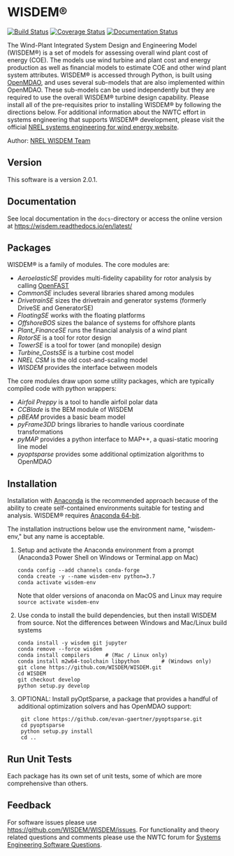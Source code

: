 # WISDEM&reg;

[![Build Status](https://travis-ci.com/WISDEM/WISDEM.svg?branch=develop)](https://travis-ci.com/WISDEM/WISDEM)
[![Coverage Status](https://coveralls.io/repos/github/WISDEM/WISDEM/badge.svg?branch=develop)](https://coveralls.io/github/WISDEM/WISDEM?branch=develop)
[![Documentation Status](https://readthedocs.org/projects/wisdem/badge/?version=latest)](https://wisdem.readthedocs.io/en/latest/?badge=latest)


The Wind-Plant Integrated System Design and Engineering Model (WISDEM&reg;) is a set of models for assessing overall wind plant cost of energy (COE).
The models use wind turbine and plant cost and energy production as well as financial models to estimate COE and other wind plant system attributes.
WISDEM&reg; is accessed through Python, is built using [OpenMDAO](https://openmdao.org/), and uses several sub-models that are also implemented within OpenMDAO.
These sub-models can be used independently but they are required to use the overall WISDEM&reg; turbine design capability.
Please install all of the pre-requisites prior to installing WISDEM&reg; by following the directions below.
For additional information about the NWTC effort in systems engineering that supports WISDEM&reg; development, please visit the official [NREL systems engineering for wind energy website](https://www.nrel.gov/wind/systems-engineering.html).

Author: [NREL WISDEM Team](mailto:systems.engineering@nrel.gov) 


## Version

This software is a version 2.0.1.

## Documentation

See local documentation in the `docs`-directory or access the online version at <https://wisdem.readthedocs.io/en/latest/>

## Packages

WISDEM&reg; is a family of modules.  The core modules are:

* _AeroelasticSE_ provides multi-fidelity capability for rotor analysis by calling [OpenFAST](https://github.com/OpenFAST/openfast)
* _CommonSE_ includes several libraries shared among modules
* _DrivetrainSE_ sizes the drivetrain and generator systems (formerly DriveSE and GeneratorSE)
* _FloatingSE_ works with the floating platforms
* _OffshoreBOS_ sizes the balance of systems for offshore plants
* _Plant_FinanceSE_ runs the financial analysis of a wind plant
* _RotorSE_ is a tool for rotor design
* _TowerSE_ is a tool for tower (and monopile) design
* _Turbine_CostsSE_ is a turbine cost model
* _NREL CSM_ is the old cost-and-scaling model
* _WISDEM_ provides the interface between models

The core modules draw upon some utility packages, which are typically compiled code with python wrappers:

* _Airfoil Preppy_ is a tool to handle airfoil polar data
* _CCBlade_ is the BEM module of WISDEM
* _pBEAM_ provides a basic beam model
* _pyFrame3DD_ brings libraries to handle various coordinate transformations
* _pyMAP_ provides a python interface to MAP++, a quasi-static mooring line model
* _pyoptsparse_ provides some additional optimization algorithms to OpenMDAO


## Installation

Installation with [Anaconda](https://www.anaconda.com) is the recommended approach because of the ability to create self-contained environments suitable for testing and analysis.  WISDEM&reg; requires [Anaconda 64-bit](https://www.anaconda.com/distribution/).

The installation instructions below use the environment name, "wisdem-env," but any name is acceptable.

1.  Setup and activate the Anaconda environment from a prompt (Anaconda3 Power Shell on Windows or Terminal.app on Mac)

        conda config --add channels conda-forge
        conda create -y --name wisdem-env python=3.7
        conda activate wisdem-env
    
    Note that older versions of anaconda on MacOS and Linux may require `source activate wisdem-env`

2.  Use conda to install the build dependencies, but then install WISDEM from source.  Not the differences between Windows and Mac/Linux build systems

        conda install -y wisdem git jupyter
        conda remove --force wisdem
        conda install compilers     # (Mac / Linux only)
        conda install m2w64-toolchain libpython       # (Windows only)
        git clone https://github.com/WISDEM/WISDEM.git
        cd WISDEM
        git checkout develop
        python setup.py develop


3. OPTIONAL: Install pyOptSparse, a package that provides a handful of additional optimization solvers and has OpenMDAO support:

        git clone https://github.com/evan-gaertner/pyoptsparse.git
        cd pyoptsparse
        python setup.py install
        cd ..


## Run Unit Tests

Each package has its own set of unit tests, some of which are more comprehensive than others.

## Feedback

For software issues please use <https://github.com/WISDEM/WISDEM/issues>.  For functionality and theory related questions and comments please use the NWTC forum for [Systems Engineering Software Questions](https://wind.nrel.gov/forum/wind/viewtopic.php?f=34&t=1002).
